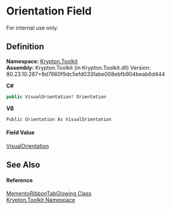 # Orientation Field


For internal use only.



## Definition
**Namespace:** <a href="79d2eac2-21f4-54ff-7552-b20c33c30600.md">Krypton.Toolkit</a>  
**Assembly:** Krypton.Toolkit (in Krypton.Toolkit.dll) Version: 80.23.10.287+8d7660f9dc5efd033fabe008ebfb904beab6d444

**C#**
``` C#
public VisualOrientation? Orientation
```
**VB**
``` VB
Public Orientation As VisualOrientation
```



#### Field Value
<a href="d38051f8-c2cc-e81c-0029-02f7ad46f2fa.md">VisualOrientation</a>

## See Also


#### Reference
<a href="01e6ab1d-2ac7-9687-0c68-d9a93370dd76.md">MementoRibbonTabGlowing Class</a>  
<a href="79d2eac2-21f4-54ff-7552-b20c33c30600.md">Krypton.Toolkit Namespace</a>  
